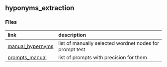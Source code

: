 ## hyponyms_extraction

### Files

| link          | description        |
|:------------- |:------------------| 
| [manual_hypernyms](https://docs.google.com/spreadsheets/d/1K2DsmB3j3DnhihYfsfnXwJ8mw1Nj5MfFlxprsW8PjI4/edit?usp=sharing) | list of manually selected wordnet nodes for prompt test | 
| [prompts_manual](https://docs.google.com/spreadsheets/d/1a05ZWS6YxV-vZ2hXidyeKvKCW70C8XSh71z5Z7WfBaU/edit?usp=sharing) | list of prompts with precision for them | 


